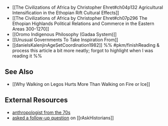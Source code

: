 * [[The Civilizations of Africa by Christopher Ehret#ch04p132 Agricultural Intensification in the Ethopian Rift Cultural Effects]]
* [[The Civilizations of Africa by Christopher Ehret#ch07p296 The Ethopian Highlands Political Relations and Commerce in the Eastern Areas 300-1270]]
* [[Oromo Indigenous Philosophy (Gadaa System)]]
* [[Unusual Governments To Take Inspiration From]]
* [[danielsKalenjinAgeSetCoordination1982]] %% #pkm/finishReading & process this article a bit more neatly; forgot to highlight when I was reading it %%

## See Also
* [[Why Walking on Legos Hurts More Than Walking on Fire or Ice]]

## External Resources
* [anthropologist from the 70s](https://www.danielsanthropology.com/papers/ageset2/KalenjinAgeSetCoordination.html) 
* [asked a follow-up question](https://www.reddit.com/r/AskHistorians/comments/mpq1jt/how_did_agesets_work_to_encourage_cooperation_in/) on [[rAskHistorians]]
